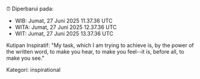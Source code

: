 ⏰ Diperbarui pada:
- WIB: Jumat, 27 Juni 2025 11.37.36 UTC
- WITA: Jumat, 27 Juni 2025 12.37.36 UTC
- WIT: Jumat, 27 Juni 2025 13.37.36 UTC

Kutipan Inspiratif:
"My task, which I am trying to achieve is, by the power of the written word, to make you hear, to make you feel--it is, before all, to make you see."


Kategori: inspirational

